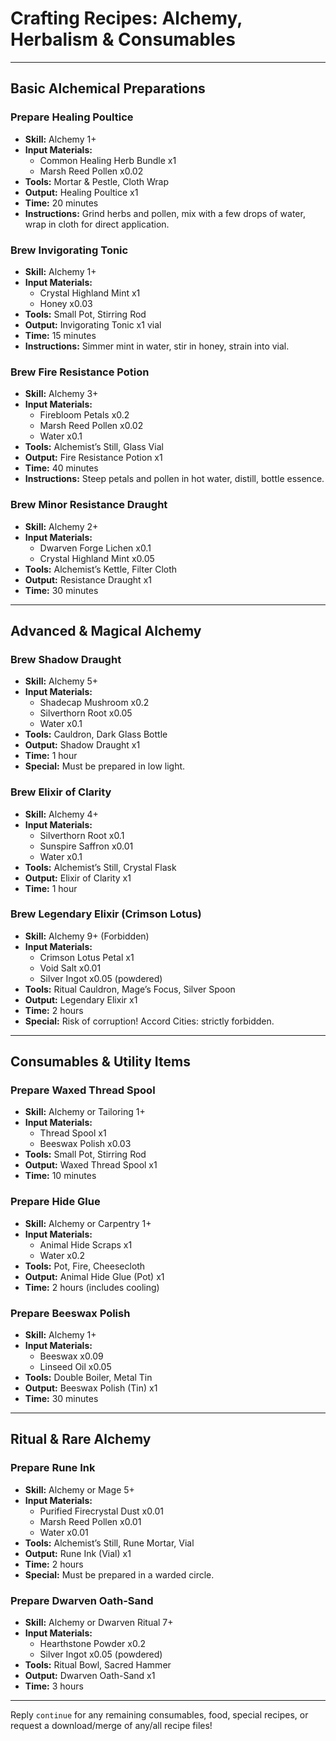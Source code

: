 # Crafting Recipes: Alchemy, Herbalism & Consumables

---

## Basic Alchemical Preparations

### Prepare Healing Poultice
- **Skill:** Alchemy 1+
- **Input Materials:**
  - Common Healing Herb Bundle x1
  - Marsh Reed Pollen x0.02
- **Tools:** Mortar & Pestle, Cloth Wrap
- **Output:** Healing Poultice x1
- **Time:** 20 minutes
- **Instructions:** Grind herbs and pollen, mix with a few drops of water, wrap in cloth for direct application.

### Brew Invigorating Tonic
- **Skill:** Alchemy 1+
- **Input Materials:**
  - Crystal Highland Mint x1
  - Honey x0.03
- **Tools:** Small Pot, Stirring Rod
- **Output:** Invigorating Tonic x1 vial
- **Time:** 15 minutes
- **Instructions:** Simmer mint in water, stir in honey, strain into vial.

### Brew Fire Resistance Potion
- **Skill:** Alchemy 3+
- **Input Materials:**
  - Firebloom Petals x0.2
  - Marsh Reed Pollen x0.02
  - Water x0.1
- **Tools:** Alchemist’s Still, Glass Vial
- **Output:** Fire Resistance Potion x1
- **Time:** 40 minutes
- **Instructions:** Steep petals and pollen in hot water, distill, bottle essence.

### Brew Minor Resistance Draught
- **Skill:** Alchemy 2+
- **Input Materials:**
  - Dwarven Forge Lichen x0.1
  - Crystal Highland Mint x0.05
- **Tools:** Alchemist’s Kettle, Filter Cloth
- **Output:** Resistance Draught x1
- **Time:** 30 minutes

---

## Advanced & Magical Alchemy

### Brew Shadow Draught
- **Skill:** Alchemy 5+
- **Input Materials:**
  - Shadecap Mushroom x0.2
  - Silverthorn Root x0.05
  - Water x0.1
- **Tools:** Cauldron, Dark Glass Bottle
- **Output:** Shadow Draught x1
- **Time:** 1 hour
- **Special:** Must be prepared in low light.

### Brew Elixir of Clarity
- **Skill:** Alchemy 4+
- **Input Materials:**
  - Silverthorn Root x0.1
  - Sunspire Saffron x0.01
  - Water x0.1
- **Tools:** Alchemist’s Still, Crystal Flask
- **Output:** Elixir of Clarity x1
- **Time:** 1 hour

### Brew Legendary Elixir (Crimson Lotus)
- **Skill:** Alchemy 9+ (Forbidden)
- **Input Materials:**
  - Crimson Lotus Petal x1
  - Void Salt x0.01
  - Silver Ingot x0.05 (powdered)
- **Tools:** Ritual Cauldron, Mage’s Focus, Silver Spoon
- **Output:** Legendary Elixir x1
- **Time:** 2 hours
- **Special:** Risk of corruption! Accord Cities: strictly forbidden.

---

## Consumables & Utility Items

### Prepare Waxed Thread Spool
- **Skill:** Alchemy or Tailoring 1+
- **Input Materials:**
  - Thread Spool x1
  - Beeswax Polish x0.03
- **Tools:** Small Pot, Stirring Rod
- **Output:** Waxed Thread Spool x1
- **Time:** 10 minutes

### Prepare Hide Glue
- **Skill:** Alchemy or Carpentry 1+
- **Input Materials:**
  - Animal Hide Scraps x1
  - Water x0.2
- **Tools:** Pot, Fire, Cheesecloth
- **Output:** Animal Hide Glue (Pot) x1
- **Time:** 2 hours (includes cooling)

### Prepare Beeswax Polish
- **Skill:** Alchemy 1+
- **Input Materials:**
  - Beeswax x0.09
  - Linseed Oil x0.05
- **Tools:** Double Boiler, Metal Tin
- **Output:** Beeswax Polish (Tin) x1
- **Time:** 30 minutes

---

## Ritual & Rare Alchemy

### Prepare Rune Ink
- **Skill:** Alchemy or Mage 5+
- **Input Materials:**
  - Purified Firecrystal Dust x0.01
  - Marsh Reed Pollen x0.01
  - Water x0.01
- **Tools:** Alchemist’s Still, Rune Mortar, Vial
- **Output:** Rune Ink (Vial) x1
- **Time:** 2 hours
- **Special:** Must be prepared in a warded circle.

### Prepare Dwarven Oath-Sand
- **Skill:** Alchemy or Dwarven Ritual 7+
- **Input Materials:**
  - Hearthstone Powder x0.2
  - Silver Ingot x0.05 (powdered)
- **Tools:** Ritual Bowl, Sacred Hammer
- **Output:** Dwarven Oath-Sand x1
- **Time:** 3 hours

---

Reply `continue` for any remaining consumables, food, special recipes, or request a download/merge of any/all recipe files!